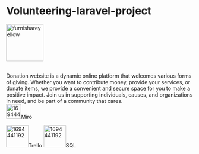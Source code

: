 
# Volunteering-laravel-project
<a href="https://ibb.co/2v4HkB9"><img src="https://i.ibb.co/7nmL1Ff/furnishareyellow.png" alt="furnishareyellow" border="0"  style="width:100px"></a>

<br>
Donation website is a dynamic online platform that welcomes various forms of giving. Whether you want to contribute money, provide your services, or donate items, we provide a convenient and secure space for you to make a positive impact. Join us in supporting individuals, causes, and organizations in need, and be part of a community that cares.
<br>
<span> <a href="https://miro.com/welcomeonboard/V0RDT2pKdGtKcldIV3dqQndFWmUyNWlva0FadWx3N25TTTFJRjA2bFRpMFRKWHJWZ2VSSlM5S3lzOFhsWGVjZ3wzNDU4NzY0NTU2NDE0OTEyOTMxfDI=?share_link_id=410799198250" ><img src="https://asset.brandfetch.io/idAnDTFapY/idYC5f2L1X.png" alt="1694441192" border="0" style="width:40px"></a>Miro</span>

<span>  <a href="https://trello.com/b/dTSgWHvY/laravel-project" ><img src="https://i.pcmag.com/imagery/reviews/04C2m2ye5UfXyb5x5WWIsZ4-19..v1625759628.png" alt="1694441192" border="0" style="width:60px"></a>Trello</span>
<span>   <a href="https://drawsql.app/teams/razan-3/diagrams/volunteering-web-application" ><img src="https://upload.wikimedia.org/wikipedia/commons/8/87/Sql_data_base_with_logo.png" alt="1694441192" border="0" style="width:60px"></a>SQL</span>






